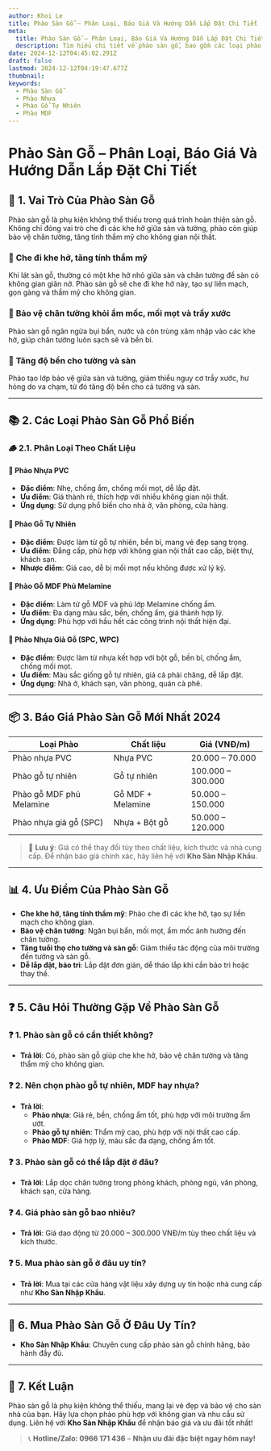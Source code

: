 ```yaml
---
author: Khoi Le
title: Phào Sàn Gỗ – Phân Loại, Báo Giá Và Hướng Dẫn Lắp Đặt Chi Tiết
meta:
  title: Phào Sàn Gỗ – Phân Loại, Báo Giá Và Hướng Dẫn Lắp Đặt Chi Tiết
  description: Tìm hiểu chi tiết về phào sàn gỗ, bao gồm các loại phào nhựa PVC, phào gỗ tự nhiên, phào MDF phủ Melamine. Xem báo giá và hướng dẫn lắp đặt phào sàn gỗ đúng kỹ thuật.
date: 2024-12-12T04:45:02.291Z
draft: false
lastmod: 2024-12-12T04:19:47.677Z
thumbnail: 
keywords:
  - Phào Sàn Gỗ
  - Phào Nhựa
  - Phào Gỗ Tự Nhiên
  - Phào MDF
---
```


# **Phào Sàn Gỗ – Phân Loại, Báo Giá Và Hướng Dẫn Lắp Đặt Chi Tiết**

## 📘 **1. Vai Trò Của Phào Sàn Gỗ**  
Phào sàn gỗ là phụ kiện không thể thiếu trong quá trình hoàn thiện sàn gỗ. Không chỉ đóng vai trò che đi các khe hở giữa sàn và tường, phào còn giúp bảo vệ chân tường, tăng tính thẩm mỹ cho không gian nội thất.  

### 🔹 **Che đi khe hở, tăng tính thẩm mỹ**  
Khi lát sàn gỗ, thường có một khe hở nhỏ giữa sàn và chân tường để sàn có không gian giãn nở. Phào sàn gỗ sẽ che đi khe hở này, tạo sự liền mạch, gọn gàng và thẩm mỹ cho không gian.  

### 🔹 **Bảo vệ chân tường khỏi ẩm mốc, mối mọt và trầy xước**  
Phào sàn gỗ ngăn ngừa bụi bẩn, nước và côn trùng xâm nhập vào các khe hở, giúp chân tường luôn sạch sẽ và bền bỉ.  

### 🔹 **Tăng độ bền cho tường và sàn**  
Phào tạo lớp bảo vệ giữa sàn và tường, giảm thiểu nguy cơ trầy xước, hư hỏng do va chạm, từ đó tăng độ bền cho cả tường và sàn.  

---

## 📚 **2. Các Loại Phào Sàn Gỗ Phổ Biến**  

### 🪵 **2.1. Phân Loại Theo Chất Liệu**  

#### 🔹 **Phào Nhựa PVC**  
- **Đặc điểm**: Nhẹ, chống ẩm, chống mối mọt, dễ lắp đặt.  
- **Ưu điểm**: Giá thành rẻ, thích hợp với nhiều không gian nội thất.  
- **Ứng dụng**: Sử dụng phổ biến cho nhà ở, văn phòng, cửa hàng.  

#### 🔹 **Phào Gỗ Tự Nhiên**  
- **Đặc điểm**: Được làm từ gỗ tự nhiên, bền bỉ, mang vẻ đẹp sang trọng.  
- **Ưu điểm**: Đẳng cấp, phù hợp với không gian nội thất cao cấp, biệt thự, khách sạn.  
- **Nhược điểm**: Giá cao, dễ bị mối mọt nếu không được xử lý kỹ.  

#### 🔹 **Phào Gỗ MDF Phủ Melamine**  
- **Đặc điểm**: Làm từ gỗ MDF và phủ lớp Melamine chống ẩm.  
- **Ưu điểm**: Đa dạng màu sắc, bền, chống ẩm, giá thành hợp lý.  
- **Ứng dụng**: Phù hợp với hầu hết các công trình nội thất hiện đại.  

#### 🔹 **Phào Nhựa Giả Gỗ (SPC, WPC)**  
- **Đặc điểm**: Được làm từ nhựa kết hợp với bột gỗ, bền bỉ, chống ẩm, chống mối mọt.  
- **Ưu điểm**: Màu sắc giống gỗ tự nhiên, giá cả phải chăng, dễ lắp đặt.  
- **Ứng dụng**: Nhà ở, khách sạn, văn phòng, quán cà phê.  

---

## 📦 **3. Báo Giá Phào Sàn Gỗ Mới Nhất 2024**  

| **Loại Phào**          | **Chất liệu**       | **Giá (VNĐ/m)**        |
|------------------------|--------------------|-----------------------|
| Phào nhựa PVC          | Nhựa PVC           | 20.000 – 70.000       |
| Phào gỗ tự nhiên       | Gỗ tự nhiên        | 100.000 – 300.000     |
| Phào gỗ MDF phủ Melamine| Gỗ MDF + Melamine | 50.000 – 150.000      |
| Phào nhựa giả gỗ (SPC) | Nhựa + Bột gỗ      | 50.000 – 120.000      |

> 📢 **Lưu ý**: Giá có thể thay đổi tùy theo chất liệu, kích thước và nhà cung cấp. Để nhận báo giá chính xác, hãy liên hệ với **Kho Sàn Nhập Khẩu**.  

---

## 📊 **4. Ưu Điểm Của Phào Sàn Gỗ**  

- **Che khe hở, tăng tính thẩm mỹ**: Phào che đi các khe hở, tạo sự liền mạch cho không gian.  
- **Bảo vệ chân tường**: Ngăn bụi bẩn, mối mọt, ẩm mốc ảnh hưởng đến chân tường.  
- **Tăng tuổi thọ cho tường và sàn gỗ**: Giảm thiểu tác động của môi trường đến tường và sàn gỗ.  
- **Dễ lắp đặt, bảo trì**: Lắp đặt đơn giản, dễ tháo lắp khi cần bảo trì hoặc thay thế.  

---

## ❓ **5. Câu Hỏi Thường Gặp Về Phào Sàn Gỗ**  

### ❓ **1. Phào sàn gỗ có cần thiết không?**  
- **Trả lời**: Có, phào sàn gỗ giúp che khe hở, bảo vệ chân tường và tăng thẩm mỹ cho không gian.  

### ❓ **2. Nên chọn phào gỗ tự nhiên, MDF hay nhựa?**  
- **Trả lời**:  
  - **Phào nhựa**: Giá rẻ, bền, chống ẩm tốt, phù hợp với môi trường ẩm ướt.  
  - **Phào gỗ tự nhiên**: Thẩm mỹ cao, phù hợp với nội thất cao cấp.  
  - **Phào MDF**: Giá hợp lý, màu sắc đa dạng, chống ẩm tốt.  

### ❓ **3. Phào sàn gỗ có thể lắp đặt ở đâu?**  
- **Trả lời**: Lắp dọc chân tường trong phòng khách, phòng ngủ, văn phòng, khách sạn, cửa hàng.  

### ❓ **4. Giá phào sàn gỗ bao nhiêu?**  
- **Trả lời**: Giá dao động từ 20.000 – 300.000 VNĐ/m tùy theo chất liệu và kích thước.  

### ❓ **5. Mua phào sàn gỗ ở đâu uy tín?**  
- **Trả lời**: Mua tại các cửa hàng vật liệu xây dựng uy tín hoặc nhà cung cấp như **Kho Sàn Nhập Khẩu**.  

---

## 📍 **6. Mua Phào Sàn Gỗ Ở Đâu Uy Tín?**  
- **Kho Sàn Nhập Khẩu**: Chuyên cung cấp phào sàn gỗ chính hãng, bảo hành đầy đủ.  

---

## 📢 **7. Kết Luận**  
Phào sàn gỗ là phụ kiện không thể thiếu, mang lại vẻ đẹp và bảo vệ cho sàn nhà của bạn. Hãy lựa chọn phào phù hợp với không gian và nhu cầu sử dụng. Liên hệ với **Kho Sàn Nhập Khẩu** để nhận báo giá và ưu đãi tốt nhất!  

> 📞 **Hotline/Zalo: 0966 171 436** – **Nhận ưu đãi đặc biệt ngay hôm nay!**  
